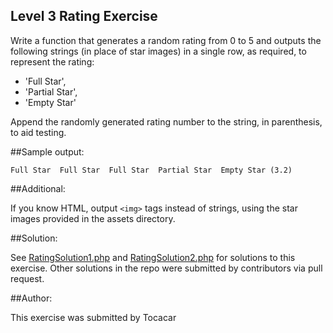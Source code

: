 Level 3 Rating Exercise
-----------------------

Write a function that generates a random rating from 0 to 5 and outputs the following strings (in place of star images) in a single row, as required, to represent the rating:

* 'Full Star',
* 'Partial Star',
* 'Empty Star'

Append the randomly generated rating number to the string, in parenthesis, to aid testing.

##Sample output:

    Full Star  Full Star  Full Star  Partial Star  Empty Star (3.2)

##Additional:

If you know HTML, output `<img>` tags instead of strings, using the star images provided in the assets directory.

##Solution:

See [RatingSolution1.php](https://github.com/phpmentoring/resources-php/blob/master/exercises/Novice/RatingExercise/RatingSolution1.php) and [RatingSolution2.php](https://github.com/phpmentoring/resources-php/blob/master/exercises/Novice/RatingExercise/RatingSolution2.php) for solutions to this exercise.  Other solutions in the repo were submitted by contributors via pull request.

##Author:

This exercise was submitted by Tocacar
